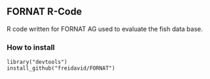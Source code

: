 ## FORNAT R-Code

R code written for FORNAT AG used to evaluate the fish data base.

### How to install

```library("devtools")
install_github("freidavid/FORNAT")
```